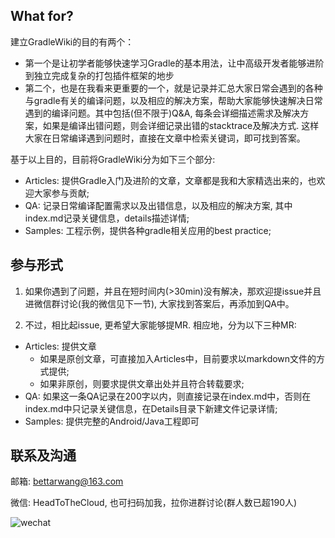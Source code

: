 ## What for?

建立GradleWiki的目的有两个：

+ 第一个是让初学者能够快速学习Gradle的基本用法，让中高级开发者能够进阶到独立完成复杂的打包插件框架的地步
+ 第二个，也是在我看来更重要的一个，就是记录并汇总大家日常会遇到的各种与gradle有关的编译问题，以及相应的解决方案，帮助大家能够快速解决日常遇到的编译问题。其中包括(但不限于)Q&A, 每条会详细描述需求及解决方案，如果是编译出错问题，则会详细记录出错的stacktrace及解决方式. 这样大家在日常编译遇到问题时，直接在文章中检索关键词，即可找到答案。

基于以上目的，目前将GradleWiki分为如下三个部分:

+ Articles: 提供Gradle入门及进阶的文章，文章都是我和大家精选出来的，也欢迎大家参与贡献;
+ QA: 记录日常编译配置需求以及出错信息，以及相应的解决方案, 其中index.md记录关键信息，details描述详情;
+ Samples: 工程示例，提供各种gradle相关应用的best practice;

## 参与形式

1. 如果你遇到了问题，并且在短时间内(>30min)没有解决，那欢迎提issue并且进微信群讨论(我的微信见下一节), 大家找到答案后，再添加到QA中。

2. 不过，相比起issue, 更希望大家能够提MR. 相应地，分为以下三种MR:

+ Articles: 提供文章
  + 如果是原创文章，可直接加入Articles中，目前要求以markdown文件的方式提供; 
  + 如果非原创，则要求提供文章出处并且符合转载要求;
+ QA: 如果这一条QA记录在200字以内，则直接记录在index.md中，否则在index.md中只记录关键信息，在Details目录下新建文件记录详情;
+ Samples: 提供完整的Android/Java工程即可

## 联系及沟通

邮箱: bettarwang@163.com

微信: HeadToTheCloud, 也可扫码加我，拉你进群讨论(群人数已超190人)

![wechat](https://github.com/HiWong/GradleWiki/blob/master/wechat.jpeg)





